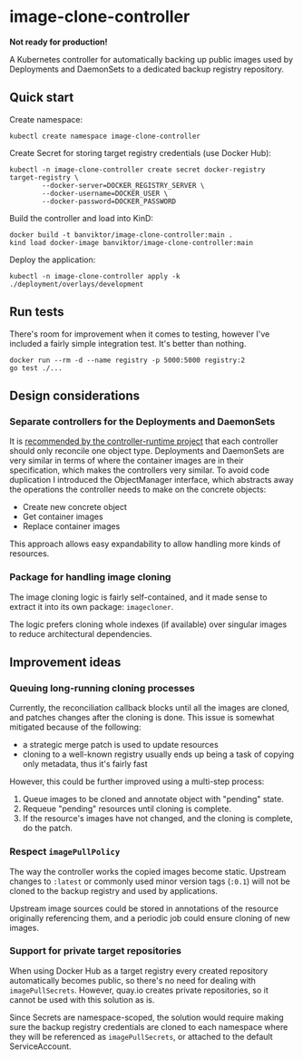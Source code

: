 # image-clone-controller

**Not ready for production!**

A Kubernetes controller for automatically backing up public images used by
Deployments and DaemonSets to a dedicated backup registry repository.

## Quick start

Create namespace:

    kubectl create namespace image-clone-controller

Create Secret for storing target registry credentials (use Docker Hub):

    kubectl -n image-clone-controller create secret docker-registry target-registry \
            --docker-server=DOCKER_REGISTRY_SERVER \
            --docker-username=DOCKER_USER \
            --docker-password=DOCKER_PASSWORD

Build the controller and load into KinD:

    docker build -t banviktor/image-clone-controller:main .
    kind load docker-image banviktor/image-clone-controller:main

Deploy the application:

    kubectl -n image-clone-controller apply -k ./deployment/overlays/development

## Run tests

There's room for improvement when it comes to testing, however I've included a 
fairly simple integration test. It's better than nothing.

    docker run --rm -d --name registry -p 5000:5000 registry:2
    go test ./...

## Design considerations

### Separate controllers for the Deployments and DaemonSets

It is [recommended by the controller-runtime project](https://github.com/kubernetes-sigs/controller-runtime/blob/master/FAQ.md#q-how-do-i-know-which-type-of-object-a-controller-references)
that each controller should only reconcile one object type. Deployments and 
DaemonSets are very similar in terms of where the container images are in their
specification, which makes the controllers very similar. To avoid code
duplication I introduced the ObjectManager interface, which abstracts away the
operations the controller needs to make on the concrete objects:

  - Create new concrete object
  - Get container images
  - Replace container images

This approach allows easy expandability to allow handling more kinds of 
resources.

### Package for handling image cloning

The image cloning logic is fairly self-contained, and it made sense to extract 
it into its own package: `imagecloner`.

The logic prefers cloning whole indexes (if available) over singular images to
reduce architectural dependencies.

## Improvement ideas

### Queuing long-running cloning processes

Currently, the reconciliation callback blocks until all the images are cloned,
and patches changes after the cloning is done. This issue is somewhat mitigated
because of the following:

  - a strategic merge patch is used to update resources
  - cloning to a well-known registry usually ends up being a task of copying 
    only metadata, thus it's fairly fast

However, this could be further improved using a multi-step process:

  1. Queue images to be cloned and annotate object with "pending" state.
  2. Requeue "pending" resources until cloning is complete.
  3. If the resource's images have not changed, and the cloning is complete, do 
     the patch.

### Respect `imagePullPolicy`

The way the controller works the copied images become static. Upstream changes
to `:latest` or commonly used minor version tags (`:0.1`) will not be cloned to
the backup registry and used by applications.

Upstream image sources could be stored in annotations of the resource
originally referencing them, and a periodic job could ensure cloning of new 
images.

### Support for private target repositories

When using Docker Hub as a target registry every created repository 
automatically becomes public, so there's no need for dealing with 
`imagePullSecrets`. However, quay.io creates private repositories, so it cannot
be used with this solution as is.

Since Secrets are namespace-scoped, the solution would require making sure the
backup registry credentials are cloned to each namespace where they will be
referenced as `imagePullSecrets`, or attached to the default ServiceAccount.
